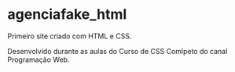 # agenciafake_html
Primeiro site criado com HTML e CSS.

Desenvolvido durante as aulas do Curso de CSS Comlpeto do canal Programação Web.
